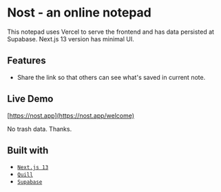 # Nost - an online notepad

This notepad uses Vercel to serve the frontend and has data persisted at Supabase. Next.js 13 version has minimal UI. 

## Features

- Share the link so that others can see what's saved in current note. 

## Live Demo

[https://nost.app](https://nost.app/welcome)

No trash data. Thanks. 

## Built with

- [`Next.js 13`](https://nextjs.org/)
- [`Quill`](https://quilljs.com/)
- [`Supabase`](https://supabase.com/)
